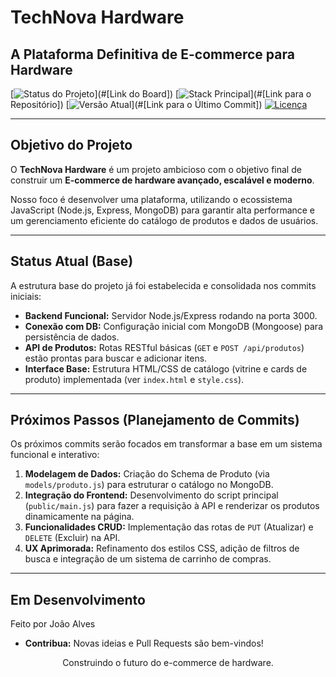 # TechNova Hardware
## A Plataforma Definitiva de E-commerce para Hardware

[![Status do Projeto](https://img.shields.io/badge/Status-EM%20DESENVOLVIMENTO-yellow)](#[Link do Board])
[![Stack Principal](https://img.shields.io/badge/Stack-Node%2FExpress%20%7C%20MongoDB-green)](#[Link para o Repositório])
[![Versão Atual](https://img.shields.io/badge/Commit-Base%20API%20%26%20UI-informational)](#[Link para o Último Commit])
[![Licença](https://img.shields.io/badge/Licença-ISC-blue)](LICENSE)

---

## Objetivo do Projeto

O **TechNova Hardware** é um projeto ambicioso com o objetivo final de construir um **E-commerce de hardware avançado, escalável e moderno**.

Nosso foco é desenvolver uma plataforma, utilizando o ecossistema JavaScript (Node.js, Express, MongoDB) para garantir alta performance e um gerenciamento eficiente do catálogo de produtos e dados de usuários.

---

## Status Atual (Base)

A estrutura base do projeto já foi estabelecida e consolidada nos commits iniciais:

* **Backend Funcional:** Servidor Node.js/Express rodando na porta 3000.
* **Conexão com DB:** Configuração inicial com MongoDB (Mongoose) para persistência de dados.
* **API de Produtos:** Rotas RESTful básicas (`GET` e `POST /api/produtos`) estão prontas para buscar e adicionar itens.
* **Interface Base:** Estrutura HTML/CSS de catálogo (vitrine e cards de produto) implementada (ver `index.html` e `style.css`).

---

## Próximos Passos (Planejamento de Commits)

Os próximos commits serão focados em transformar a base em um sistema funcional e interativo:

1.  **Modelagem de Dados:** Criação do Schema de Produto (via `models/produto.js`) para estruturar o catálogo no MongoDB.
2.  **Integração do Frontend:** Desenvolvimento do script principal (`public/main.js`) para fazer a requisição à API e renderizar os produtos dinamicamente na página.
3.  **Funcionalidades CRUD:** Implementação das rotas de `PUT` (Atualizar) e `DELETE` (Excluir) na API.
4.  **UX Aprimorada:** Refinamento dos estilos CSS, adição de filtros de busca e integração de um sistema de carrinho de compras.

---

## Em Desenvolvimento

Feito por João Alves
* **Contribua:** Novas ideias e Pull Requests são bem-vindos!

<p align="center">Construindo o futuro do e-commerce de hardware.</p>
